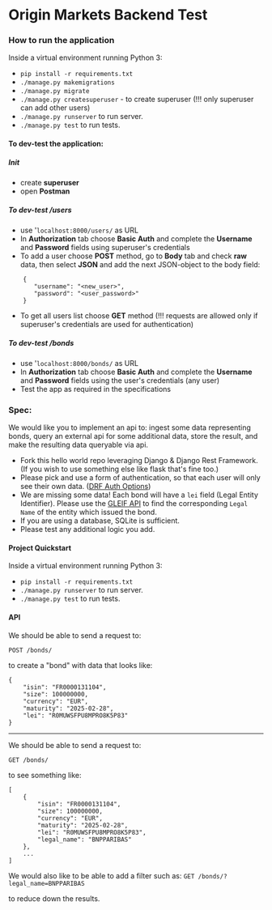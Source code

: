 # Origin Markets Backend Test

### How to run the application

Inside a virtual environment running Python 3:
- `pip install -r requirements.txt`
- `./manage.py makemigrations`
- `./manage.py migrate`
- `./manage.py createsuperuser` - to create superuser (!!! only superuser can add other users)
- `./manage.py runserver` to run server.
- `./manage.py test` to run tests.

#### To dev-test the application:

##### Init
- create **superuser**
- open **Postman**

##### To dev-test /users
- use '`localhost:8000/users/` as URL
- In **Authorization** tab choose **Basic Auth** and complete the **Username** and **Password** fields using superuser's credentials
- To add a user choose **POST** method, go to **Body** tab and check **raw** data, then select **JSON** and add the next JSON-object to the body field:
~~~
    {
       "username": "<new_user>",
       "password": "<user_password>"
    }
~~~
- To get all users list choose **GET** method (!!! requests are allowed only if superuser's credentials are used for authentication)

##### To dev-test /bonds
- use '`localhost:8000/bonds/` as URL
- In **Authorization** tab choose **Basic Auth** and complete the **Username** and **Password** fields using the user's credentials (any user)
- Test the app as required in the specifications

### Spec:

We would like you to implement an api to: ingest some data representing bonds, query an external api for some additional data, store the result, and make the resulting data queryable via api.
- Fork this hello world repo leveraging Django & Django Rest Framework. (If you wish to use something else like flask that's fine too.)
- Please pick and use a form of authentication, so that each user will only see their own data. ([DRF Auth Options](https://www.django-rest-framework.org/api-guide/authentication/#api-reference))
- We are missing some data! Each bond will have a `lei` field (Legal Entity Identifier). Please use the [GLEIF API](https://www.gleif.org/en/lei-data/gleif-lei-look-up-api/access-the-api) to find the corresponding `Legal Name` of the entity which issued the bond.
- If you are using a database, SQLite is sufficient.
- Please test any additional logic you add.

#### Project Quickstart

Inside a virtual environment running Python 3:
- `pip install -r requirements.txt`
- `./manage.py runserver` to run server.
- `./manage.py test` to run tests.

#### API

We should be able to send a request to:

`POST /bonds/`

to create a "bond" with data that looks like:
~~~
{
    "isin": "FR0000131104",
    "size": 100000000,
    "currency": "EUR",
    "maturity": "2025-02-28",
    "lei": "R0MUWSFPU8MPRO8K5P83"
}
~~~
---
We should be able to send a request to:

`GET /bonds/`

to see something like:
~~~
[
    {
        "isin": "FR0000131104",
        "size": 100000000,
        "currency": "EUR",
        "maturity": "2025-02-28",
        "lei": "R0MUWSFPU8MPRO8K5P83",
        "legal_name": "BNPPARIBAS"
    },
    ...
]
~~~
We would also like to be able to add a filter such as:
`GET /bonds/?legal_name=BNPPARIBAS`

to reduce down the results.
